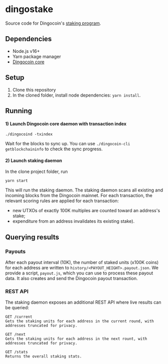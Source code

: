 # dingostake

Source code for Dingocoin's [staking program](https://dingocoin.org/stake).

## Dependencies
- Node.js v16+
- Yarn package manager
- [Dingocoin core](https://github.com/dingocoin/dingocoin/releases/tag/v1.16.0.5)

## Setup
1) Clone this repository
2) In the cloned folder, install node dependencies: `yarn install`.

## Running

#### 1) Launch Dingocoin core daemon with transaction index
```
./dingocoind -txindex
```
Wait for the blocks to sync up. You can use `./dingocoin-cli getblockchaininfo` to check the sync progress.

#### 2) Launch staking daemon
In the clone project folder, run
```
yarn start
```
This will run the staking daemon. The staking daemon scans all existing and incoming blocks from the Dingocoin mainnet. 
For each transaction, the relevant scoring rules are applied for each transaction:
- new UTXOs of exactly 100K multiples are counted toward an address's stake;
- expenditure from an address invalidates its existing stake).

## Querying results

### Payouts
After each payout interval (10K), the number of staked units (x100K coins) for each address are written to `history/<PAYOUT_HEIGHT>.payout.json`. 
We provide a script, `payout.js`, which you can use to process these payout data. It also creates and send the Dingocoin payout transaction.

### REST API
The staking daemon exposes an additional REST API where live results can be queried:
```
GET /current
Gets the staking units for each address in the current round, with addresses truncated for privacy.

GET /next
Gets the staking units for each address in the next rount, with addresses truncated for privacy.

GET /stats
Returns the overall staking stats.
```

